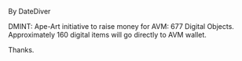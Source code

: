 By DateDiver


DMINT: Ape-Art initiative to raise money for AVM: 677 Digital Objects. Approximately 160 digital items will go directly to AVM wallet.

Thanks.
